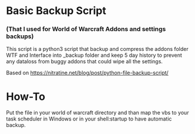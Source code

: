 # Basic Backup Script 
### (That I used for World of Warcraft Addons and settings backups)

This script is a python3 script that backup and compress the addons folder WTF and Interface into _backup folder and keep 5 day history to prevent any dataloss from buggy addons that could wipe all the settings.

Based on https://nitratine.net/blog/post/python-file-backup-script/

# How-To

Put the file in your world of warcraft directory and than map the vbs to your task scheduler in Windows or in your shell:startup to have automatic backup.
